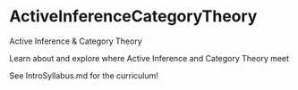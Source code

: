 # ActiveInferenceCategoryTheory
Active Inference & Category Theory

Learn about and explore where Active Inference and Category Theory meet

See IntroSyllabus.md for the curriculum! 
